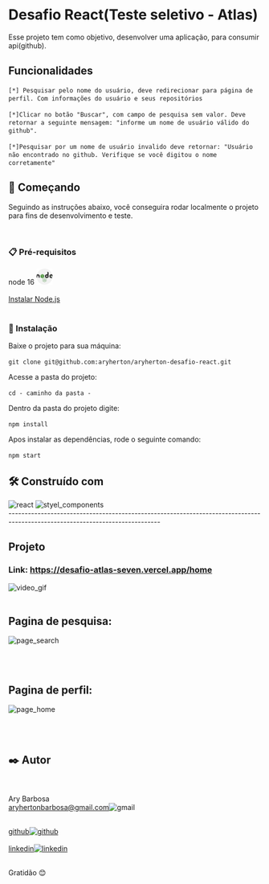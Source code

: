# Desafio React(Teste seletivo - Atlas)

Esse projeto tem como objetivo, desenvolver uma aplicação,
para consumir api(github).

## Funcionalidades

    [*] Pesquisar pelo nome do usuário, deve redirecionar para página de perfil. Com informações do usuário e seus repositórios

    [*]Clicar no botão "Buscar", com campo de pesquisa sem valor. Deve retornar a seguinte mensagem: "informe um nome de usuário válido do github".

    [*]Pesquisar por um nome de usuário invalido deve retornar: "Usuário não encontrado no github. Verifique se você digitou o nome corretamente"


## 🚀 Começando

Seguindo as instruções abaixo, você conseguira rodar localmente o projeto para fins de desenvolvimento e teste.

</br>

### 📋 Pré-requisitos

node 16 <img src="./src/img/nodejs.png" alt="nodejs" /> <br /><br />
<a href="https://nodejs.org/pt-br/download/">Instalar Node.js</a><br /><br />

### 🔧 Instalação

Baixe o projeto para sua máquina:

```git clone git@github.com:aryherton/aryherton-desafio-react.git```

Acesse a pasta do projeto:

```cd - caminho da pasta -```

Dentro da pasta do projeto digite:

```npm install```

Apos instalar as dependências, rode o seguinte comando:

```npm start```

## 🛠️ Construído com

<img src="./src/img/react.png" alt="react"/>
<img src="./src/img/style-components.png" alt="styel_components" />
</br>
-----------------------------------------------------------------------------------------------------------------------------
</br>

## Projeto
### Link: https://desafio-atlas-seven.vercel.app/home

<img src="./src/img/video.gif" alt="video_gif" />
</br></br>

## Pagina de pesquisa:

<img src="./src/img/pageSearch.png" alt="page_search" />

</br></br>

## Pagina de perfil:

<img src="./src/img/pageHome.png" alt="page_home" />

</br></br>

## ✒️ Autor

</br>

Ary Barbosa<br>
aryhertonbarbosa@gmail.com<img src="./src/img/gmail.png" alt="gmail" /><br /><br />

<a href="https://github.com/aryherton">github<img src="./src/img/github.png" alt="github" /></a><br /><br />
<a href="https://www.linkedin.com/in/aryherton/"> linkedin<img src="./src/img/linkedin.png" alt="linkedin" /></a><br /><br />


Gratidão
 😊